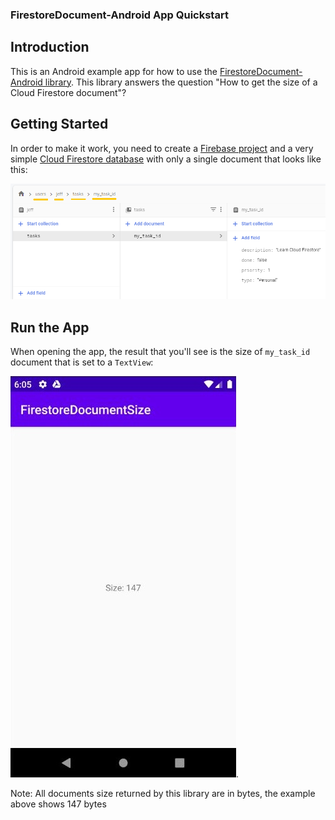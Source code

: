 ### FirestoreDocument-Android App Quickstart

## Introduction

This is an Android example app for how to use the [FirestoreDocument-Android library](https://github.com/alexmamo/FirestoreDocument-Android/blob/master/firestore-document/). This library answers the question "How to get the size of a Cloud Firestore document"?

## Getting Started

In order to make it work, you need to create a [Firebase project](https://firebase.google.com/docs/android/setup) and a very simple [Cloud Firestore database](https://firebase.google.com/docs/firestore) with only a single document that looks like this:

![Firestore Document Structure](firestore-document/doc_structure.png)

## Run the App

When opening the app, the result that you'll see is the size of `my_task_id` document that is set to a `TextView`:

![App Screenshot](app_screenshot.png).

Note: All documents size returned by this library are in bytes, the example above shows 147 bytes
